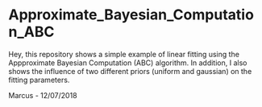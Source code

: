 # Approximate_Bayesian_Computation_ABC

Hey, this repository shows a simple example of linear fitting using the Appproximate Bayesian Computation (ABC) algorithm. 
In addition, I also shows the influence of two different priors (uniform and gaussian) on the fitting parameters. 

Marcus - 12/07/2018

